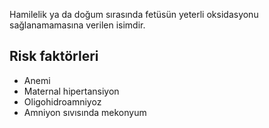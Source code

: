Hamilelik ya da doğum sırasında fetüsün yeterli oksidasyonu sağlanamamasına verilen isimdir.

## Risk faktörleri

- Anemi
- Maternal hipertansiyon
- Oligohidroamniyoz
- Amniyon sıvısında mekonyum

